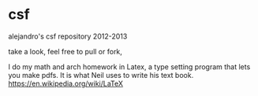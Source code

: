 csf
===

alejandro's csf repository 2012-2013


take a look, feel free to pull or fork,

I do my math and arch homework in Latex, a type setting program that lets you make pdfs.
It is what Neil uses to write his text book.
https://en.wikipedia.org/wiki/LaTeX

